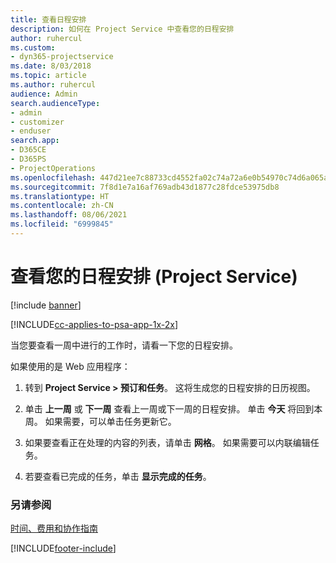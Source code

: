 ```yaml
---
title: 查看日程安排
description: 如何在 Project Service 中查看您的日程安排
author: ruhercul
ms.custom:
- dyn365-projectservice
ms.date: 8/03/2018
ms.topic: article
ms.author: ruhercul
audience: Admin
search.audienceType:
- admin
- customizer
- enduser
search.app:
- D365CE
- D365PS
- ProjectOperations
ms.openlocfilehash: 447d21ee7c88733cd4552fa02c74a72a6e0b54970c74d6a065a9b3fe93bbb266
ms.sourcegitcommit: 7f8d1e7a16af769adb43d1877c28fdce53975db8
ms.translationtype: HT
ms.contentlocale: zh-CN
ms.lasthandoff: 08/06/2021
ms.locfileid: "6999845"
---
```

# <a name="view-your-schedule-project-service"></a>查看您的日程安排 (Project Service)

[!include [banner](../includes/psa-now-project-operations.md)]

[!INCLUDE[cc-applies-to-psa-app-1x-2x](../includes/cc-applies-to-psa-app-1x-2x.md)]

当您要查看一周中进行的工作时，请看一下您的日程安排。  
  
 如果使用的是 Web 应用程序：  
  
1.  转到 **Project Service > 预订和任务**。 这将生成您的日程安排的日历视图。  
  
2.  单击 **上一周** 或 **下一周** 查看上一周或下一周的日程安排。 单击 **今天** 将回到本周。 如果需要，可以单击任务更新它。  
  
3.  如果要查看正在处理的内容的列表，请单击 **网格**。 如果需要可以内联编辑任务。  
  
4.  若要查看已完成的任务，单击 **显示完成的任务**。  
  
### <a name="see-also"></a>另请参阅  
 [时间、费用和协作指南](../psa/time-expense-collaboration-guide.md)


[!INCLUDE[footer-include](../includes/footer-banner.md)]